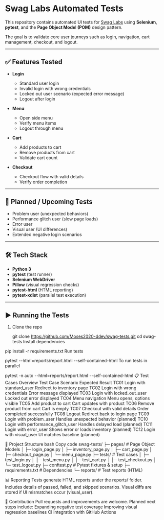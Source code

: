 # Swag Labs Automated Tests

This repository contains automated UI tests for [Swag Labs](https://www.saucedemo.com/) using **Selenium**, **pytest**, and the **Page Object Model (POM)** design pattern.  

The goal is to validate core user journeys such as login, navigation, cart management, checkout, and logout.

---

## ✅ Features Tested

- **Login**
  - Standard user login
  - Invalid login with wrong credentials
  - Locked out user scenario (expected error message)
  - Logout after login

- **Menu**
  - Open side menu
  - Verify menu items
  - Logout through menu

- **Cart**
  - Add products to cart
  - Remove products from cart
  - Validate cart count

- **Checkout**
  - Checkout flow with valid details
  - Verify order completion

---

## 🧪 Planned / Upcoming Tests

- Problem user (unexpected behaviors)
- Performance glitch user (slow page loads)
- Error user
- Visual user (UI differences)
- Extended negative login scenarios

---

## 🛠️ Tech Stack

- **Python 3**
- **pytest** (test runner)
- **Selenium WebDriver**
- **Pillow** (visual regression checks)
- **pytest-html** (HTML reporting)
- **pytest-xdist** (parallel test execution)

---

## ▶️ Running the Tests

1. Clone the repo  
 
   git clone https://github.com/Moses2020-ddev/swag-tests.git
   cd swag-tests
Install dependencies


pip install -r requirements.txt
Run tests


pytest --html=reports/report.html --self-contained-html
To run tests in parallel


pytest -n auto --html=reports/report.html --self-contained-html
📋 Test Cases Overview
Test Case	Scenario	Expected Result
TC01	Login with standard_user	Redirect to inventory page
TC02	Login with wrong credentials	Error message displayed
TC03	Login with locked_out_user	Locked out error displayed
TC04	Menu navigation	Menu opens, options visible
TC05	Add product to cart	Cart updates with product
TC06	Remove product from cart	Cart is empty
TC07	Checkout with valid details	Order completed successfully
TC08	Logout	Redirect back to login page
TC09	Login with problem_user	Handles unexpected behavior (planned)
TC10	Login with performance_glitch_user	Handles delayed load (planned)
TC11	Login with error_user	Shows error or loads inventory (planned)
TC12	Login with visual_user	UI matches baseline (planned)

📂 Project Structure
bash
Copy code
swag-tests/
├─ pages/              # Page Object Models
│  ├─ login_page.py
│  ├─ inventory_page.py
│  ├─ cart_page.py
│  ├─ checkout_page.py
│  └─ menu_page.py
├─ tests/              # Test cases
│  ├─ test_login.py
│  ├─ test_menu.py
│  ├─ test_cart.py
│  ├─ test_checkout.py
│  └─ test_logout.py
├─ conftest.py         # Pytest fixtures & setup
├─ requirements.txt    # Dependencies
└─ reports/            # Test reports (HTML)

📊 Reporting
Tests generate HTML reports under the reports/ folder.
Includes details of passed, failed, and skipped scenarios.
Visual diffs are stored if UI mismatches occur (visual_user).

🙌 Contribution
Pull requests and improvements are welcome. Planned next steps include:
Expanding negative test coverage
Improving visual regression baselines
CI integration with GitHub Actions


